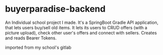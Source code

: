 # buyerparadise-backend 
An Individual school project I made. It's a SpringBoot Gradle API application, that lets users buy/sell old items.
It lets its users to CRUD offers (with a picture upload), check other user's offers and connect with sellers. Creates and reads Bearer Tokens.


imported from my school's gitlab
